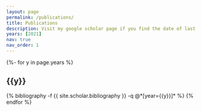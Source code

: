 ```yaml
---
layout: page
permalink: /publications/
title: Publications
description: Visit my google scholar page if you find the date of last update of this site is long ago.
years: [2021]
nav: true
nav_order: 1
---
```


<!-- _pages/publications.md -->
<div class="publications">

{%- for y in page.years %}

  <h2 class="year">{{y}}</h2>
  {% bibliography -f {{ site.scholar.bibliography }} -q @*[year={{y}}]* %}
{% endfor %}

</div>
